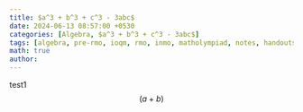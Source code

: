 ```yaml
---
title: $a^3 + b^3 + c^3 - 3abc$
date: 2024-06-13 08:57:00 +0530
categories: [Algebra, $a^3 + b^3 + c^3 - 3abc$]
tags: [algebra, pre-rmo, ioqm, rmo, inmo, matholympiad, notes, handouts, lecturenotes]
math: true
author: 
---
```


test1
$$(a + b)$$